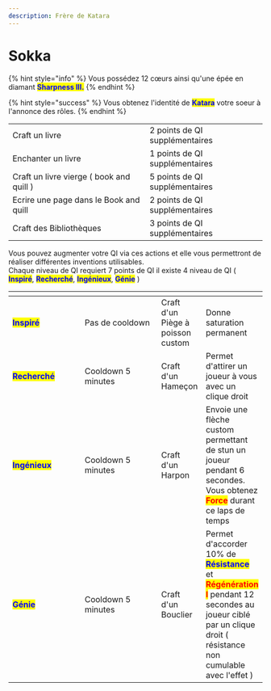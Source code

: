 ```yaml
---
description: Frère de Katara
---
```


# Sokka

{% hint style="info" %}
Vous possédez 12 cœurs ainsi qu'une épée en diamant <mark style="color:blue;">**Sharpness III.**</mark>
{% endhint %}

{% hint style="success" %}
Vous obtenez l'identité de <mark style="color:blue;">**Katara**</mark> votre soeur à l'annonce des rôles.
{% endhint %}

|                                          |                                |
| ---------------------------------------- | ------------------------------ |
| Craft un livre                           | 2 points de QI supplémentaires |
| Enchanter un livre                       | 1 points de QI supplémentaires |
| Craft un livre vierge ( book and quill ) | 5 points de QI supplémentaires |
| Ecrire une page dans le Book and quill   | 2 points de QI supplémentaires |
| Craft des Bibliothèques                  | 3 points de QI supplémentaires |

Vous pouvez augmenter votre QI via ces actions et elle vous permettront de réaliser différentes inventions utilisables.\
Chaque niveau de QI requiert 7 points de QI il existe 4 niveau de QI ( <mark style="color:blue;">**Inspiré**</mark>, <mark style="color:blue;">**Recherché**</mark>, <mark style="color:blue;">**Ingénieux**</mark>, <mark style="color:blue;">**Génie**</mark> )

<table><thead><tr><th width="157.33333333333331"></th><th width="177"></th><th></th><th></th></tr></thead><tbody><tr><td><mark style="color:blue;"><strong>Inspiré</strong></mark></td><td>Pas de cooldown</td><td>Craft d'un Piège à poisson custom</td><td>Donne saturation permanent</td></tr><tr><td><mark style="color:blue;"><strong>Recherché</strong></mark></td><td>Cooldown 5 minutes</td><td>Craft d'un Hameçon</td><td>Permet d'attirer un joueur à vous avec un clique droit</td></tr><tr><td><mark style="color:blue;"><strong>Ingénieux</strong></mark></td><td>Cooldown 5 minutes</td><td>Craft d'un Harpon</td><td>Envoie une flèche custom permettant de stun un joueur pendant 6 secondes.<br>Vous obtenez <mark style="color:red;"><strong>Force</strong></mark> durant ce laps de temps</td></tr><tr><td><mark style="color:blue;"><strong>Génie</strong></mark></td><td>Cooldown 5 minutes</td><td>Craft d'un Bouclier</td><td>Permet d'accorder 10% de <mark style="color:blue;"><strong>Résistance</strong></mark> et <mark style="color:red;"><strong>Régénération I</strong></mark> pendant 12 secondes au joueur ciblé par un clique droit ( résistance non cumulable avec l'effet )</td></tr></tbody></table>

<figure><img src="https://th.bing.com/th/id/R.572130f71e0099aa97c8bbc0ec36f578?rik=CmzC0kzFDsZuJQ&#x26;riu=http%3a%2f%2fimages5.fanpop.com%2fimage%2fphotos%2f31200000%2fsokka-sokka-31254077-500-304.gif&#x26;ehk=wn7rlc0t5LAgmmimDfu7vy3MyK3eNjzrLaBgi%2fpr9%2fQ%3d&#x26;risl=&#x26;pid=ImgRaw&#x26;r=0" alt=""><figcaption></figcaption></figure>
